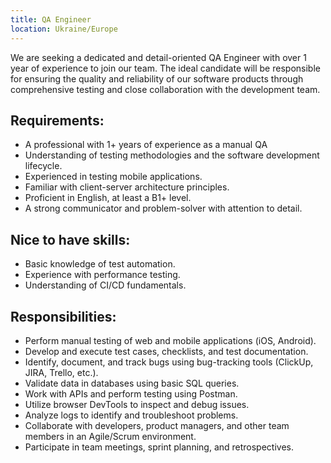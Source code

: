 ```yaml
---
title: QA Engineer
location: Ukraine/Europe
---
```

We are seeking a dedicated and detail-oriented QA Engineer with over 1 year of experience to join our team. The ideal candidate will be responsible for ensuring the quality and reliability of our software products through comprehensive testing and close collaboration with the development team.

## **Requirements:**

* A professional with 1+ years of experience as a manual QA
* Understanding of testing methodologies and the software development lifecycle.
* Experienced in testing mobile applications.
* Familiar with client-server architecture principles.
* Proficient in English, at least a B1+ level.
* A strong communicator and problem-solver with attention to detail.

## **N﻿ice to have skills:**

* Basic knowledge of test automation.
* Experience with performance testing.
* Understanding of CI/CD fundamentals.

## **R﻿esponsibilities:**

* Perform manual testing of web and mobile applications (iOS, Android).
* Develop and execute test cases, checklists, and test documentation.
* Identify, document, and track bugs using bug-tracking tools (ClickUp, JIRA, Trello, etc.).
* Validate data in databases using basic SQL queries.
* Work with APIs and perform testing using Postman.
* Utilize browser DevTools to inspect and debug issues.
* Analyze logs to identify and troubleshoot problems.
* Collaborate with developers, product managers, and other team members in an Agile/Scrum environment.
* Participate in team meetings, sprint planning, and retrospectives.
